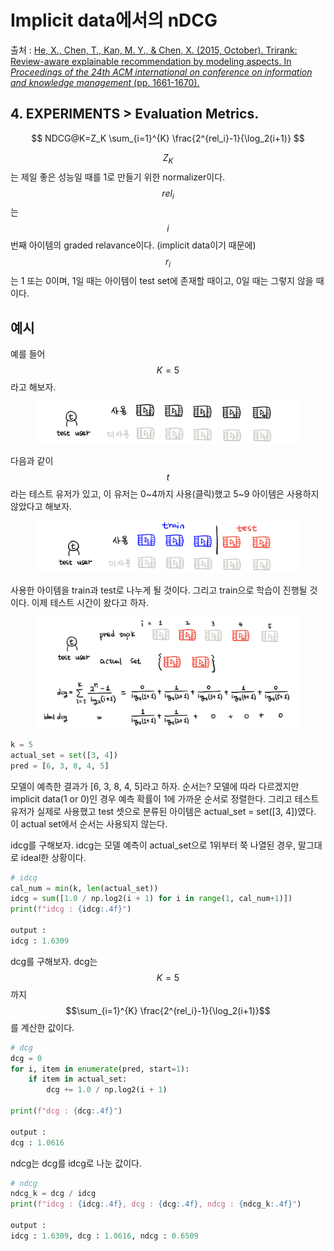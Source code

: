 # Implicit data에서의 nDCG

출처 : [He, X., Chen, T., Kan, M. Y., & Chen, X. (2015, October). Trirank: Review-aware explainable recommendation by modeling aspects. In _Proceedings of the 24th ACM international on conference on information and knowledge management_ (pp. 1661-1670).](https://dl.acm.org/doi/pdf/10.1145/2806416.2806504)

## 4. EXPERIMENTS > Evaluation Metrics.

$$
NDCG@K=Z_K \sum_{i=1}^{K} \frac{2^{rel_i}-1}{\log_2(i+1)}
$$

$$Z_K$$는 제일 좋은 성능일 때를 1로 만들기 위한 normalizer이다. $$rel_i$$는 $$i$$번째 아이템의 graded relavance이다. (implicit data이기 때문에) $$r_i$$는 1 또는 0이며, 1일 때는 아이템이 test set에 존재할 때이고, 0일 때는 그렇지 않을 때이다.

## 예시

예를 들어 $$K=5$$라고 해보자.

<figure><img src="../../.gitbook/assets/image (4) (2).png" alt=""><figcaption></figcaption></figure>

다음과 같이 $$t$$라는 테스트 유저가 있고, 이 유저는 0\~4까지 사용(클릭)했고 5\~9 아이템은 사용하지 않았다고 해보자.



<figure><img src="../../.gitbook/assets/image (3) (2).png" alt=""><figcaption></figcaption></figure>

사용한 아이템을 train과 test로 나누게 될 것이다. 그리고 train으로 학습이 진행될 것이다. 이제 테스트 시간이 왔다고 하자.

<figure><img src="../../.gitbook/assets/image (5) (1).png" alt=""><figcaption></figcaption></figure>

```python
k = 5
actual_set = set([3, 4])
pred = [6, 3, 8, 4, 5]
```

모델이 예측한 결과가 \[6, 3, 8, 4, 5]라고 하자. 순서는? 모델에 따라 다르겠지만 implicit data(1 or 0)인 경우 예측 확률이 1에 가까운 순서로 정렬한다. 그리고 테스트 유저가 실제로 사용했고 test 셋으로 분류된 아이템은 actual\_set = set(\[3, 4])였다. 이 actual set에서 순서는 사용되지 않는다.



idcg를 구해보자. idcg는 모델 예측이 actual\_set으로 1위부터 쭉 나열된 경우, 말그대로 ideal한 상황이다.

```python
# idcg
cal_num = min(k, len(actual_set))
idcg = sum([1.0 / np.log2(i + 1) for i in range(1, cal_num+1)])
print(f"idcg : {idcg:.4f}")

output : 
idcg : 1.6309
```

dcg를 구해보자. dcg는 $$K=5$$까지 $$\sum_{i=1}^{K} \frac{2^{rel_i}-1}{\log_2(i+1)}$$를 계산한 값이다.

```python
# dcg
dcg = 0
for i, item in enumerate(pred, start=1):
    if item in actual_set:
        dcg += 1.0 / np.log2(i + 1)

print(f"dcg : {dcg:.4f}")

output : 
dcg : 1.0616
```

ndcg는 dcg를 idcg로 나눈 값이다.

```python
# ndcg
ndcg_k = dcg / idcg
print(f"idcg : {idcg:.4f}, dcg : {dcg:.4f}, ndcg : {ndcg_k:.4f}")

output : 
idcg : 1.6309, dcg : 1.0616, ndcg : 0.6509
```
